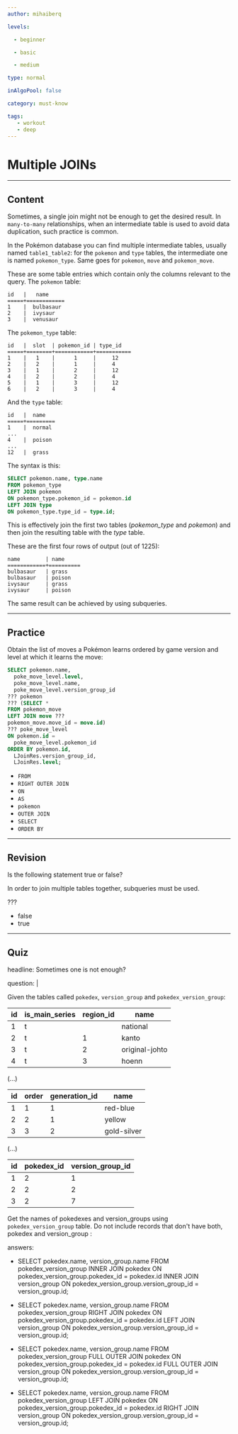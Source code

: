 ```yaml
---
author: mihaiberq

levels:

  - beginner

  - basic

  - medium

type: normal

inAlgoPool: false

category: must-know

tags:
   - workout
   - deep
---
```


# Multiple JOINs

---
## Content

Sometimes, a single join might not be enough to get the desired result. In `many-to-many` relationships, when an intermediate table is used to avoid data duplication, such practice is common.

In the Pokémon database you can find multiple intermediate tables, usually named `table1_table2`: for the `pokemon` and `type` tables, the intermediate one is named `pokemon_type`. Same goes for `pokemon`, `move` and `pokemon_move`.

These are some table entries which contain only the columns relevant to the query. The `pokemon` table:
```
id   |   name
=====+============
1    |  bulbasaur
2    |  ivysaur
3    |  venusaur
```
The `pokemon_type` table:
```
id   |  slot  | pokemon_id | type_id
=====+========+============+===========
1    |   1    |      1     |     12
2    |   2    |      1     |     4
3    |   1    |      2     |     12
4    |   2    |      2     |     4
5    |   1    |      3     |     12
6    |   2    |      3     |     4
```
And the `type` table:
```
id   |  name
=====+=========
1    |  normal
...
4    |  poison
...
12   |  grass
```
The syntax is this:
```SQL
SELECT pokemon.name, type.name
FROM pokemon_type
LEFT JOIN pokemon
ON pokemon_type.pokemon_id = pokemon.id
LEFT JOIN type
ON pokemon_type.type_id = type.id;
```
This is effectively join the first two tables (*pokemon_type* and *pokemon*) and then join the resulting table with the *type* table.

These are the first four rows of output (out of 1225):
```
name        | name
============+==========
bulbasaur   | grass
bulbasaur   | poison
ivysaur     | grass
ivysaur     | poison
```
The same result can be achieved by using subqueries.

---
## Practice

Obtain the list of moves a Pokémon learns ordered by game version and level at which it learns the move:
```SQL
SELECT pokemon.name,
  poke_move_level.level,
  poke_move_level.name,
  poke_move_level.version_group_id
??? pokemon
??? (SELECT *
FROM pokemon_move
LEFT JOIN move ???
pokemon_move.move_id = move.id)
??? poke_move_level
ON pokemon.id =
  poke_move_level.pokemon_id
ORDER BY pokemon.id,
  LJoinRes.version_group_id,
  LJoinRes.level;
```

* `FROM`
* `RIGHT OUTER JOIN`
* `ON`
* `AS`
* `pokemon`
* `OUTER JOIN`
* `SELECT`
* `ORDER BY`

---
## Revision

Is the following statement true or false?

In order to join multiple tables together, subqueries must be used.

???
* false
* true

---
## Quiz

headline: Sometimes one is not enough?

question: |

  Given the tables called `pokedex`, `version_group` and `pokedex_version_group`:

  id | is_main_series | region_id | name       
  -|-|-|-
   1 | t              |           | national
   2 | t              |         1 | kanto
   3 | t              |         2 | original-johto
   4 | t              |         3 | hoenn

  (...)

  id | order | generation_id | name            
  -|-|-|-
   1 |     1 |             1 | red-blue
   2 |     2 |             1 | yellow
   3 |     3 |             2 | gold-silver
  (...)

  id | pokedex_id | version_group_id
  -|-|-
   1 |          2 |                1
   2 |          2 |                2
   3 |          2 |                7

  Get the names of pokedexes and version_groups using `pokedex_version_group` table. Do not include records that don't have both, pokedex and version_group :

answers:  
  - SELECT pokedex.name, version_group.name
    FROM pokedex_version_group
    INNER JOIN pokedex ON pokedex_version_group.pokedex_id = pokedex.id
    INNER JOIN version_group ON pokedex_version_group.version_group_id = version_group.id;

  - SELECT pokedex.name, version_group.name
    FROM pokedex_version_group
    RIGHT JOIN pokedex ON pokedex_version_group.pokedex_id = pokedex.id
    LEFT JOIN version_group ON pokedex_version_group.version_group_id = version_group.id;

  - SELECT pokedex.name, version_group.name
    FROM pokedex_version_group
    FULL OUTER JOIN pokedex ON pokedex_version_group.pokedex_id = pokedex.id
    FULL OUTER JOIN version_group ON pokedex_version_group.version_group_id = version_group.id;

  - SELECT pokedex.name, version_group.name
    FROM pokedex_version_group
    LEFT JOIN pokedex ON pokedex_version_group.pokedex_id = pokedex.id
    RIGHT JOIN version_group ON pokedex_version_group.version_group_id = version_group.id;
